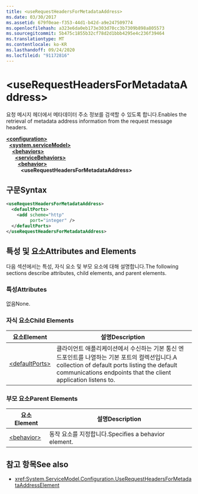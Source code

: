 ```yaml
---
title: <useRequestHeadersForMetadataAddress>
ms.date: 03/30/2017
ms.assetid: 679f0eae-f353-44d1-b42d-a9e247509774
ms.openlocfilehash: a323e6da0eb173e303d70cc3b7309b898a805573
ms.sourcegitcommit: 5b475c1855b32cf78d2d1bbb4295e4c236f39464
ms.translationtype: MT
ms.contentlocale: ko-KR
ms.lasthandoff: 09/24/2020
ms.locfileid: "91172816"
---
```

# \<useRequestHeadersForMetadataAddress>

<span data-ttu-id="9ab31-101">요청 메시지 헤더에서 메타데이터 주소 정보를 검색할 수 있도록 합니다.</span><span class="sxs-lookup"><span data-stu-id="9ab31-101">Enables the retrieval of metadata address information from the request message headers.</span></span>  
  
[**\<configuration>**](../configuration-element.md)\
&nbsp;&nbsp;[**\<system.serviceModel>**](system-servicemodel.md)\
&nbsp;&nbsp;&nbsp;&nbsp;[**\<behaviors>**](behaviors.md)\
&nbsp;&nbsp;&nbsp;&nbsp;&nbsp;&nbsp;[**\<serviceBehaviors>**](servicebehaviors.md)\
&nbsp;&nbsp;&nbsp;&nbsp;&nbsp;&nbsp;&nbsp;&nbsp;[**\<behavior>**](behavior-of-servicebehaviors.md)\
&nbsp;&nbsp;&nbsp;&nbsp;&nbsp;&nbsp;&nbsp;&nbsp;&nbsp;&nbsp;**\<useRequestHeadersForMetadataAddress>**  
  
## <a name="syntax"></a><span data-ttu-id="9ab31-102">구문</span><span class="sxs-lookup"><span data-stu-id="9ab31-102">Syntax</span></span>  
  
```xml  
<useRequestHeadersForMetadataAddress>
  <defaultPorts>
    <add scheme="http"
         port="integer" />
  </defaultPorts>
</useRequestHeadersForMetadataAddress>
```  
  
## <a name="attributes-and-elements"></a><span data-ttu-id="9ab31-103">특성 및 요소</span><span class="sxs-lookup"><span data-stu-id="9ab31-103">Attributes and Elements</span></span>  

 <span data-ttu-id="9ab31-104">다음 섹션에서는 특성, 자식 요소 및 부모 요소에 대해 설명합니다.</span><span class="sxs-lookup"><span data-stu-id="9ab31-104">The following sections describe attributes, child elements, and parent elements.</span></span>  
  
### <a name="attributes"></a><span data-ttu-id="9ab31-105">특성</span><span class="sxs-lookup"><span data-stu-id="9ab31-105">Attributes</span></span>  

 <span data-ttu-id="9ab31-106">없음</span><span class="sxs-lookup"><span data-stu-id="9ab31-106">None.</span></span>  
  
### <a name="child-elements"></a><span data-ttu-id="9ab31-107">자식 요소</span><span class="sxs-lookup"><span data-stu-id="9ab31-107">Child Elements</span></span>  
  
|<span data-ttu-id="9ab31-108">요소</span><span class="sxs-lookup"><span data-stu-id="9ab31-108">Element</span></span>|<span data-ttu-id="9ab31-109">설명</span><span class="sxs-lookup"><span data-stu-id="9ab31-109">Description</span></span>|  
|-------------|-----------------|  
|[\<defaultPorts>](defaultports.md)|<span data-ttu-id="9ab31-110">클라이언트 애플리케이션에서 수신하는 기본 통신 엔드포인트를 나열하는 기본 포트의 컬렉션입니다.</span><span class="sxs-lookup"><span data-stu-id="9ab31-110">A collection of default ports listing the default communications endpoints that the client application listens to.</span></span>|  
  
### <a name="parent-elements"></a><span data-ttu-id="9ab31-111">부모 요소</span><span class="sxs-lookup"><span data-stu-id="9ab31-111">Parent Elements</span></span>  
  
|<span data-ttu-id="9ab31-112">요소</span><span class="sxs-lookup"><span data-stu-id="9ab31-112">Element</span></span>|<span data-ttu-id="9ab31-113">설명</span><span class="sxs-lookup"><span data-stu-id="9ab31-113">Description</span></span>|  
|-------------|-----------------|  
|[\<behavior>](behavior-of-endpointbehaviors.md)|<span data-ttu-id="9ab31-114">동작 요소를 지정합니다.</span><span class="sxs-lookup"><span data-stu-id="9ab31-114">Specifies a behavior element.</span></span>|  
  
## <a name="see-also"></a><span data-ttu-id="9ab31-115">참고 항목</span><span class="sxs-lookup"><span data-stu-id="9ab31-115">See also</span></span>

- <xref:System.ServiceModel.Configuration.UseRequestHeadersForMetadataAddressElement>
